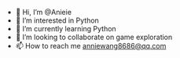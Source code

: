 - 👋 Hi, I’m @Anieie
- 👀 I’m interested in Python
- 🌱 I’m currently learning Python
- 💞️ I’m looking to collaborate on game exploration
- 📫 How to reach me anniewang8686@qq.com

<!---
Anieie/Anieie is a ✨ special ✨ repository because its `README.md` (this file) appears on your GitHub profile.
You can click the Preview link to take a look at your changes.
--->
